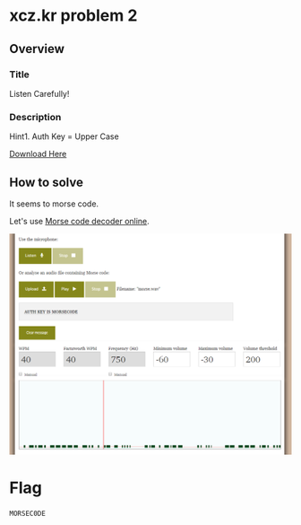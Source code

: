 # xcz.kr problem 2

## Overview

### Title

Listen Carefully!

### Description

Hint1. Auth Key = Upper Case

[Download Here](http://xcz.kr/START/prob/prob_files/morse.wav)

## How to solve

It seems to morse code.

Let's use [Morse code decoder online](https://morsecode.scphillips.com/labs/audio-decoder-adaptive/).

![](decode.PNG)

# Flag

`MORSEC0DE`